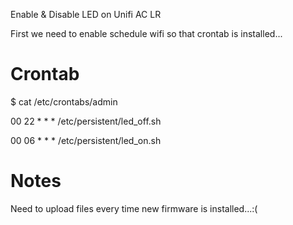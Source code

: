 Enable & Disable LED on Unifi AC LR

First we need to enable schedule wifi so that crontab is installed...

# Crontab
$ cat /etc/crontabs/admin 

00 22 * * * /etc/persistent/led_off.sh

00 06 * * * /etc/persistent/led_on.sh 

# Notes
Need to upload files every time new firmware is installed...:(

